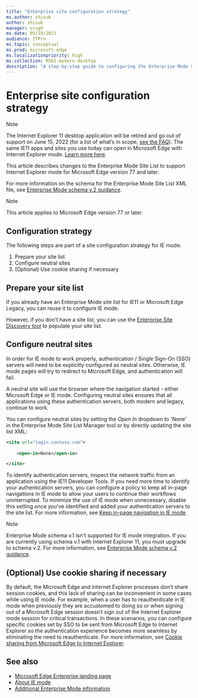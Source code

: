 ```yaml
---
title: "Enterprise site configuration strategy"
ms.author: shisub
author: shisub
manager: srugh
ms.date: 05/19/2021
audience: ITPro
ms.topic: conceptual
ms.prod: microsoft-edge
ms.localizationpriority: high
ms.collection: M365-modern-desktop
description: "A step-by-step guide to configuring the Enterprise Mode Site list for Internet Explorer mode."
---
```


# Enterprise site configuration strategy

>[!Note]
> The Internet Explorer 11 desktop application will be retired and go out of support on June 15, 2022 (for a list of what’s in scope, [see the FAQ](https://techcommunity.microsoft.com/t5/windows-it-pro-blog/internet-explorer-11-desktop-app-retirement-faq/ba-p/2366549)). The same IE11 apps and sites you use today can open in Microsoft Edge with Internet Explorer mode. [Learn more here](https://blogs.windows.com/windowsexperience/2021/05/19/the-future-of-internet-explorer-on-windows-10-is-in-microsoft-edge/).

This article describes changes to the Enterprise Mode Site List to support Internet Explorer mode for Microsoft Edge version 77 and later.

For more information on the schema for the Enterprise Mode Site List XML file, see [Enterprise Mode schema v.2 guidance](/internet-explorer/ie11-deploy-guide/enterprise-mode-schema-version-2-guidance).

> [!NOTE]
> This article applies to Microsoft Edge version 77 or later.
<!--
## Updated schema elements

The following table describes the \<open-in app\> element added to the v.2 of the Enterprise Mode schema:

| **Element** | **Description** |
| --- | --- |
| \<open-in app="**true**"\> | A child element that controls what browser is used for sites. This element is required for sites that need to **open in IE11**.|

**Example:**

``` xml
<site url="contoso.com">

  <open-in app="true">IE11</open-in>

</site>
```

The following table shows the possible values of the \<open-in\> element:

| **Value** | **Description** |
| --- | --- |
| **\<open-in\>IE11\</open-in\>** | Opens the site in IE mode or a full IE11 window. To enable IE mode, see [Configure IE mode policies](./edge-ie-mode-policies.md)|
| **\<open-in app="**true**"\>IE11\</open-in\>** | Opens the site in a full IE11 window |
| **\<open-in\>MSEdge\</open-in\>** | Opens the site in Microsoft Edge |
| **\<open-in\>None or not specified\</open-in\>** | Opens the site in the default browser or in the browser where the user navigated to the site. |
|**\<open-in\>Configurable\</open-in\>** | Allows the site to participate in IE mode engine determination. To learn more, see [Learn about Configurable sites in IE mode](edge-learnmore-configurable-sites-ie-mode.md).  |

>[!NOTE]
> The attribute app=**"true"** is only recognized when associated to _'open-in' IE11_. Adding it to the other 'open-in' elements won't change browser behavior.   -->

## Configuration strategy

The following steps are part of a site configuration strategy for IE mode:
1. Prepare your site list
2. Configure neutral sites
3. (Optional) Use cookie sharing if necessary

<!--
Step 1.  – if you don’t have one use Site Discovery Step-by-Step
Step 2 – Neutral sites + sticky mode
        Use more examples and explain sticky mode better
Step 3 – If that doesn’t cover your needs, then use Cookie sharing -->

## Prepare your site list

If you already have an Enterprise Mode site list for IE11 or Microsoft Edge Legacy, you can reuse it to configure IE mode.

However, if you don't have a site list, you can use the [Enterprise Site Discovery tool](/deployedge/edge-ie-mode-site-discovery) to populate your site list.

## Configure neutral sites

In order for IE mode to work properly, authentication / Single Sign-On (SSO) servers will need to be explicitly configured as neutral sites. Otherwise, IE mode pages will try to redirect to Microsoft Edge, and authentication will fail.

A neutral site will use the browser where the navigation started - either Microsoft Edge or IE mode. Configuring neutral sites ensures that all applications using these authentication servers, both modern and legacy, continue to work.

You can configure neutral sites by setting the *Open In* dropdown to 'None' in the Enterprise Mode Site List Manager tool or by directly updating the site list XML:

``` xml
<site url="login.contoso.com">
   
    <open-in>None</open-in>

</site>
```

To identify authentication servers, inspect the network traffic from an application using the IE11 Developer Tools. If you need more time to identify your authentication servers, you can configure a policy to keep all in-page navigations in IE mode to allow your users to continue their workflows uninterrupted. To minimize the use of IE mode when unnecessary, disable this setting once you've identified and added your authentication servers to the site list. For more information, see [Keep in-page navigation in IE mode](/deployedge/edge-learnmore-inpage-nav).

>[!NOTE]
   >Enterprise Mode schema v.1 isn't supported for IE mode integration. If you are currently using schema v.1 with Internet Explorer 11, you must upgrade to schema v.2. For more information, see [Enterprise Mode schema v.2 guidance](/internet-explorer/ie11-deploy-guide/enterprise-mode-schema-version-2-guidance).

## (Optional) Use cookie sharing if necessary

By default, the Microsoft Edge and Internet Explorer processes don't share session cookies, and this lack of sharing can be inconvenient in some cases while using IE mode. For example, when a user has to reauthenticate in IE mode when previously they are accustomed to doing so or when signing out of a Microsoft Edge session doesn’t sign out of the Internet Explorer mode session for critical transactions. In these scenarios, you can configure specific cookies set by SSO to be sent from Microsoft Edge to Internet Explorer so the authentication experience becomes more seamless by eliminating the need to reauthenticate. For more information, see [Cookie sharing from Microsoft Edge to Internet Explorer](/deployedge/edge-ie-mode-add-guidance-cookieshare).

## See also

- [Microsoft Edge Enterprise landing page](https://aka.ms/EdgeEnterprise)
- [About IE mode](./edge-ie-mode.md)
- [Additional Enterprise Mode information](/internet-explorer/ie11-deploy-guide/enterprise-mode-overview-for-ie11)
